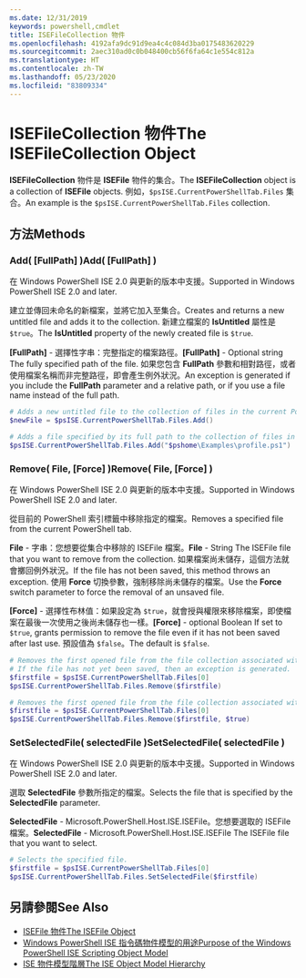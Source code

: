 ```yaml
---
ms.date: 12/31/2019
keywords: powershell,cmdlet
title: ISEFileCollection 物件
ms.openlocfilehash: 4192afa9dc91d9ea4c4c084d3ba0175483620229
ms.sourcegitcommit: 2aec310ad0c0b048400cb56f6fa64c1e554c812a
ms.translationtype: HT
ms.contentlocale: zh-TW
ms.lasthandoff: 05/23/2020
ms.locfileid: "83809334"
---
```

# <a name="the-isefilecollection-object"></a><span data-ttu-id="b3c27-103">ISEFileCollection 物件</span><span class="sxs-lookup"><span data-stu-id="b3c27-103">The ISEFileCollection Object</span></span>

<span data-ttu-id="b3c27-104">**ISEFileCollection** 物件是 **ISEFile** 物件的集合。</span><span class="sxs-lookup"><span data-stu-id="b3c27-104">The **ISEFileCollection** object is a collection of **ISEFile** objects.</span></span> <span data-ttu-id="b3c27-105">例如，`$psISE.CurrentPowerShellTab.Files` 集合。</span><span class="sxs-lookup"><span data-stu-id="b3c27-105">An example is the `$psISE.CurrentPowerShellTab.Files` collection.</span></span>

## <a name="methods"></a><span data-ttu-id="b3c27-106">方法</span><span class="sxs-lookup"><span data-stu-id="b3c27-106">Methods</span></span>

### <a name="add-fullpath-"></a><span data-ttu-id="b3c27-107">Add\( \[FullPath\] \)</span><span class="sxs-lookup"><span data-stu-id="b3c27-107">Add\( \[FullPath\] \)</span></span>

<span data-ttu-id="b3c27-108">在 Windows PowerShell ISE 2.0 與更新的版本中支援。</span><span class="sxs-lookup"><span data-stu-id="b3c27-108">Supported in Windows PowerShell ISE 2.0 and later.</span></span>

<span data-ttu-id="b3c27-109">建立並傳回未命名的新檔案，並將它加入至集合。</span><span class="sxs-lookup"><span data-stu-id="b3c27-109">Creates and returns a new untitled file and adds it to the collection.</span></span> <span data-ttu-id="b3c27-110">新建立檔案的 **IsUntitled** 屬性是 `$true`。</span><span class="sxs-lookup"><span data-stu-id="b3c27-110">The **IsUntitled** property of the newly created file is `$true`.</span></span>

<span data-ttu-id="b3c27-111">**\[FullPath\]** - 選擇性字串：完整指定的檔案路徑。</span><span class="sxs-lookup"><span data-stu-id="b3c27-111">**\[FullPath\]** - Optional string The fully specified path of the file.</span></span> <span data-ttu-id="b3c27-112">如果您包含 **FullPath** 參數和相對路徑，或者使用檔案名稱而非完整路徑，即會產生例外狀況。</span><span class="sxs-lookup"><span data-stu-id="b3c27-112">An exception is generated if you include the **FullPath** parameter and a relative path, or if you use a file name instead of the full path.</span></span>

```powershell
# Adds a new untitled file to the collection of files in the current PowerShell tab.
$newFile = $psISE.CurrentPowerShellTab.Files.Add()

# Adds a file specified by its full path to the collection of files in the current PowerShell tab.
$psISE.CurrentPowerShellTab.Files.Add("$pshome\Examples\profile.ps1")
```

### <a name="remove-file-force-"></a><span data-ttu-id="b3c27-113">Remove\( File, \[Force\] \)</span><span class="sxs-lookup"><span data-stu-id="b3c27-113">Remove\( File, \[Force\] \)</span></span>

<span data-ttu-id="b3c27-114">在 Windows PowerShell ISE 2.0 與更新的版本中支援。</span><span class="sxs-lookup"><span data-stu-id="b3c27-114">Supported in Windows PowerShell ISE 2.0 and later.</span></span>

<span data-ttu-id="b3c27-115">從目前的 PowerShell 索引標籤中移除指定的檔案。</span><span class="sxs-lookup"><span data-stu-id="b3c27-115">Removes a specified file from the current PowerShell tab.</span></span>

<span data-ttu-id="b3c27-116">**File** - 字串：您想要從集合中移除的 ISEFile 檔案。</span><span class="sxs-lookup"><span data-stu-id="b3c27-116">**File** - String The ISEFile file that you want to remove from the collection.</span></span> <span data-ttu-id="b3c27-117">如果檔案尚未儲存，這個方法就會擲回例外狀況。</span><span class="sxs-lookup"><span data-stu-id="b3c27-117">If the file has not been saved, this method throws an exception.</span></span> <span data-ttu-id="b3c27-118">使用 **Force** 切換參數，強制移除尚未儲存的檔案。</span><span class="sxs-lookup"><span data-stu-id="b3c27-118">Use the **Force** switch parameter to force the removal of an unsaved file.</span></span>

<span data-ttu-id="b3c27-119">**\[Force\]** - 選擇性布林值：如果設定為 `$true`，就會授與權限來移除檔案，即使檔案在最後一次使用之後尚未儲存也一樣。</span><span class="sxs-lookup"><span data-stu-id="b3c27-119">**\[Force\]** - optional Boolean If set to `$true`, grants permission to remove the file even if it has not been saved after last use.</span></span> <span data-ttu-id="b3c27-120">預設值為 `$false`。</span><span class="sxs-lookup"><span data-stu-id="b3c27-120">The default is `$false`.</span></span>

```powershell
# Removes the first opened file from the file collection associated with the current PowerShell tab.
# If the file has not yet been saved, then an exception is generated.
$firstfile = $psISE.CurrentPowerShellTab.Files[0]
$psISE.CurrentPowerShellTab.Files.Remove($firstfile)

# Removes the first opened file from the file collection associated with the current PowerShell tab, even if it has not been saved.
$firstfile = $psISE.CurrentPowerShellTab.Files[0]
$psISE.CurrentPowerShellTab.Files.Remove($firstfile, $true)
```

### <a name="setselectedfile-selectedfile-"></a><span data-ttu-id="b3c27-121">SetSelectedFile\( selectedFile \)</span><span class="sxs-lookup"><span data-stu-id="b3c27-121">SetSelectedFile\( selectedFile \)</span></span>

<span data-ttu-id="b3c27-122">在 Windows PowerShell ISE 2.0 與更新的版本中支援。</span><span class="sxs-lookup"><span data-stu-id="b3c27-122">Supported in Windows PowerShell ISE 2.0 and later.</span></span>

<span data-ttu-id="b3c27-123">選取 **SelectedFile** 參數所指定的檔案。</span><span class="sxs-lookup"><span data-stu-id="b3c27-123">Selects the file that is specified by the **SelectedFile** parameter.</span></span>

<span data-ttu-id="b3c27-124">**SelectedFile** - Microsoft.PowerShell.Host.ISE.ISEFile。您想要選取的 ISEFile 檔案。</span><span class="sxs-lookup"><span data-stu-id="b3c27-124">**SelectedFile** - Microsoft.PowerShell.Host.ISE.ISEFile The ISEFile file that you want to select.</span></span>

```powershell
# Selects the specified file.
$firstfile = $psISE.CurrentPowerShellTab.Files[0]
$psISE.CurrentPowerShellTab.Files.SetSelectedFile($firstfile)
```

## <a name="see-also"></a><span data-ttu-id="b3c27-125">另請參閱</span><span class="sxs-lookup"><span data-stu-id="b3c27-125">See Also</span></span>

- [<span data-ttu-id="b3c27-126">ISEFile 物件</span><span class="sxs-lookup"><span data-stu-id="b3c27-126">The ISEFile Object</span></span>](The-ISEFile-Object.md)
- [<span data-ttu-id="b3c27-127">Windows PowerShell ISE 指令碼物件模型的用途</span><span class="sxs-lookup"><span data-stu-id="b3c27-127">Purpose of the Windows PowerShell ISE Scripting Object Model</span></span>](Purpose-of-the-Windows-PowerShell-ISE-Scripting-Object-Model.md)
- [<span data-ttu-id="b3c27-128">ISE 物件模型階層</span><span class="sxs-lookup"><span data-stu-id="b3c27-128">The ISE Object Model Hierarchy</span></span>](The-ISE-Object-Model-Hierarchy.md)

